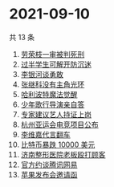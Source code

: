 # 2021-09-10

共 13 条

<!-- BEGIN ZHIHUSEARCH -->
<!-- 最后更新时间 Fri Sep 10 2021 09:53:01 GMT+0800 (China Standard Time) -->
1. [劳荣枝一审被判死刑](https://www.zhihu.com/search?q=劳荣枝)
1. [过半学生可解开防沉迷](https://www.zhihu.com/search?q=防沉迷)
1. [李银河谈勇敢](https://www.zhihu.com/search?q=李银河)
1. [张继科没有主角光环](https://www.zhihu.com/search?q=张继科)
1. [哈利波特魔法觉醒](https://www.zhihu.com/search?q=哈利波特魔法觉醒)
1. [少年歌行导演亲自答](https://www.zhihu.com/search?q=少年歌行)
1. [专家建议艺人持证上岗](https://www.zhihu.com/search?q=艺人持证上岗)
1. [杭州亚运会电竞项目公布](https://www.zhihu.com/search?q=亚运会)
1. [李维嘉代言翻车](https://www.zhihu.com/search?q=李维嘉)
1. [比特币暴跌 10000 美元](https://www.zhihu.com/search?q=比特币暴跌)
1. [济南整形医院老板殴打顾客](https://www.zhihu.com/search?q=济南整形医院)
1. [官方约谈腾讯网易](https://www.zhihu.com/search?q=腾讯网易)
1. [苹果发布会邀请函](https://www.zhihu.com/search?q=苹果发布会)
<!-- END ZHIHUSEARCH -->
